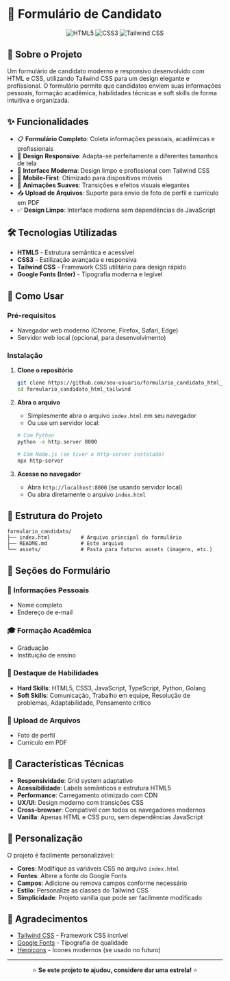 # 📝 Formulário de Candidato

<div align="center">

![HTML5](https://img.shields.io/badge/HTML5-E34F26?style=for-the-badge&logo=html5&logoColor=white)
![CSS3](https://img.shields.io/badge/CSS3-1572B6?style=for-the-badge&logo=css3&logoColor=white)
![Tailwind CSS](https://img.shields.io/badge/Tailwind_CSS-38B2AC?style=for-the-badge&logo=tailwind-css&logoColor=white)

</div>

## 🎯 Sobre o Projeto

Um formulário de candidato moderno e responsivo desenvolvido com HTML e CSS, utilizando Tailwind CSS para um design elegante e profissional. O formulário permite que candidatos enviem suas informações pessoais, formação acadêmica, habilidades técnicas e soft skills de forma intuitiva e organizada.

## ✨ Funcionalidades

- 📋 **Formulário Completo**: Coleta informações pessoais, acadêmicas e profissionais
- 🎨 **Design Responsivo**: Adapta-se perfeitamente a diferentes tamanhos de tela
- 🎯 **Interface Moderna**: Design limpo e profissional com Tailwind CSS
- 📱 **Mobile-First**: Otimizado para dispositivos móveis
- 🎨 **Animações Suaves**: Transições e efeitos visuais elegantes
- 📤 **Upload de Arquivos**: Suporte para envio de foto de perfil e currículo em PDF
- ✅ **Design Limpo**: Interface moderna sem dependências de JavaScript

## 🛠️ Tecnologias Utilizadas

- **HTML5** - Estrutura semântica e acessível
- **CSS3** - Estilização avançada e responsiva
- **Tailwind CSS** - Framework CSS utilitário para design rápido
- **Google Fonts (Inter)** - Tipografia moderna e legível

## 🚀 Como Usar

### Pré-requisitos

- Navegador web moderno (Chrome, Firefox, Safari, Edge)
- Servidor web local (opcional, para desenvolvimento)

### Instalação

1. **Clone o repositório**

   ```bash
   git clone https://github.com/seu-usuario/formulario_candidato_html_tailwind.git
   cd formulario_candidato_html_tailwind
   ```

2. **Abra o arquivo**

   - Simplesmente abra o arquivo `index.html` em seu navegador
   - Ou use um servidor local:

   ```bash
   # Com Python
   python -m http.server 8000

   # Com Node.js (se tiver o http-server instalado)
   npx http-server
   ```

3. **Acesse no navegador**
   - Abra `http://localhost:8000` (se usando servidor local)
   - Ou abra diretamente o arquivo `index.html`

## 📁 Estrutura do Projeto

```
formulario_candidato/
├── index.html          # Arquivo principal do formulário
├── README.md           # Este arquivo
└── assets/             # Pasta para futuros assets (imagens, etc.)
```

## 🎨 Seções do Formulário

### 📝 Informações Pessoais

- Nome completo
- Endereço de e-mail

### 🎓 Formação Acadêmica

- Graduação
- Instituição de ensino

### 💪 Destaque de Habilidades

- **Hard Skills**: HTML5, CSS3, JavaScript, TypeScript, Python, Golang
- **Soft Skills**: Comunicação, Trabalho em equipe, Resolução de problemas, Adaptabilidade, Pensamento crítico

### 📸 Upload de Arquivos

- Foto de perfil
- Currículo em PDF

## 🎯 Características Técnicas

- **Responsividade**: Grid system adaptativo
- **Acessibilidade**: Labels semânticos e estrutura HTML5
- **Performance**: Carregamento otimizado com CDN
- **UX/UI**: Design moderno com transições CSS
- **Cross-browser**: Compatível com todos os navegadores modernos
- **Vanilla**: Apenas HTML e CSS puro, sem dependências JavaScript

## 🔧 Personalização

O projeto é facilmente personalizável:

- **Cores**: Modifique as variáveis CSS no arquivo `index.html`
- **Fontes**: Altere a fonte do Google Fonts
- **Campos**: Adicione ou remova campos conforme necessário
- **Estilo**: Personalize as classes do Tailwind CSS
- **Simplicidade**: Projeto vanilla que pode ser facilmente modificado

## 🙏 Agradecimentos

- [Tailwind CSS](https://tailwindcss.com/) - Framework CSS incrível
- [Google Fonts](https://fonts.google.com/) - Tipografia de qualidade
- [Heroicons](https://heroicons.com/) - Ícones modernos (se usado no futuro)

---

<div align="center">

⭐ **Se este projeto te ajudou, considere dar uma estrela!** ⭐

</div>
